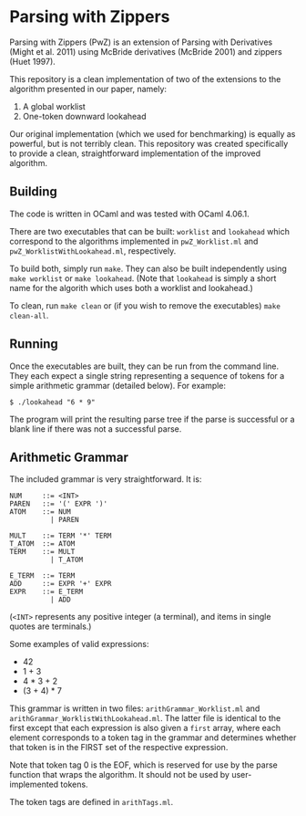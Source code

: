 # Parsing with Zippers

Parsing with Zippers (PwZ) is an extension of Parsing with Derivatives (Might
et al. 2011) using McBride derivatives (McBride 2001) and zippers (Huet 1997).

This repository is a clean implementation of two of the extensions to the
algorithm presented in our paper, namely:

1. A global worklist
2. One-token downward lookahead

Our original implementation (which we used for benchmarking) is equally as
powerful, but is not terribly clean. This repository was created specifically to
provide a clean, straightforward implementation of the improved algorithm.

## Building

The code is written in OCaml and was tested with OCaml 4.06.1.

There are two executables that can be built: `worklist` and `lookahead` which
correspond to the algorithms implemented in `pwZ_Worklist.ml` and
`pwZ_WorklistWithLookahead.ml`, respectively.

To build both, simply run `make`. They can also be built independently using
`make worklist` or `make lookahead`. (Note that `lookahead` is simply a short
name for the algorith which uses both a worklist and lookahead.)

To clean, run `make clean` or (if you wish to remove the executables)
`make clean-all`.

## Running

Once the executables are built, they can be run from the command line. They
each expect a single string representing a sequence of tokens for a simple
arithmetic grammar (detailed below). For example:

```
$ ./lookahead "6 * 9"
```

The program will print the resulting parse tree if the parse is successful or
a blank line if there was not a successful parse.

## Arithmetic Grammar

The included grammar is very straightforward. It is:

```
NUM     ::= <INT>
PAREN   ::= '(' EXPR ')'
ATOM    ::= NUM
          | PAREN

MULT    ::= TERM '*' TERM
T_ATOM  ::= ATOM
TERM    ::= MULT
          | T_ATOM

E_TERM  ::= TERM
ADD     ::= EXPR '+' EXPR
EXPR    ::= E_TERM
          | ADD
```

(`<INT>` represents any positive integer (a terminal), and items in single
quotes are terminals.)

Some examples of valid expressions:

- 42
- 1 + 3
- 4 * 3 + 2
- (3 + 4) * 7

This grammar is written in two files: `arithGrammar_Worklist.ml` and
`arithGrammar_WorklistWithLookahead.ml`. The latter file is identical to the
first except that each expression is also given a `first` array, where each
element corresponds to a token tag in the grammar and determines whether that
token is in the FIRST set of the respective expression.

Note that token tag 0 is the EOF, which is reserved for use by the parse
function that wraps the algorithm. It should not be used by user-implemented
tokens.

The token tags are defined in `arithTags.ml`.
